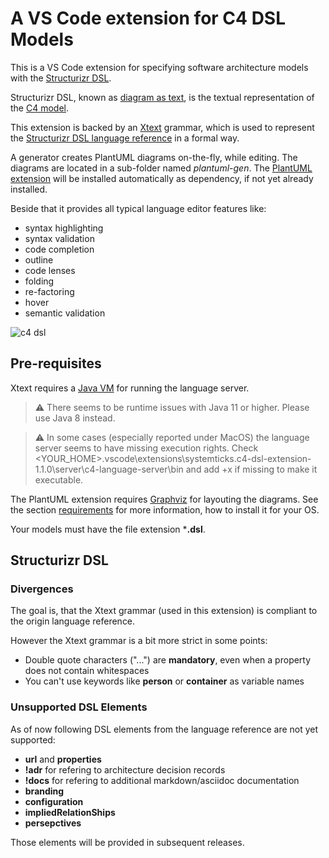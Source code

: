 # A VS Code extension for C4 DSL Models

This is a VS Code extension for specifying software architecture models with the [Structurizr DSL](https://github.com/structurizr/dsl).

Structurizr DSL, known as [diagram as text](https://structurizr.com/help/text), is the textual representation of the [C4 model](https://c4model.com/).

This extension is backed by an [Xtext](https://www.eclipse.org/Xtext/) grammar, which is used to represent the [Structurizr DSL language reference](https://github.com/structurizr/dsl/blob/master/docs/language-reference.md) in a formal way.

A generator creates PlantUML diagrams on-the-fly, while editing. The diagrams are located in a sub-folder named *plantuml-gen*. The [PlantUML extension](https://marketplace.visualstudio.com/items?itemName=jebbs.plantuml) will be installed automatically as dependency, if not yet already installed.

Beside that it provides all typical language editor features like:

* syntax highlighting
* syntax validation
* code completion
* outline
* code lenses
* folding
* re-factoring
* hover
* semantic validation

![c4 dsl](https://gitlab.com/systemticks/c4-grammar/-/raw/17706e9b41936def3e1a27f8289f6e138ab92707/extension/images/c4dsl-screenshot-1.png)

## Pre-requisites

Xtext requires a [Java VM](http://java.com/en/download/) for running the language server.

> :warning: There seems to be runtime issues with Java 11 or higher. Please use Java 8 instead.

> :warning: In some cases (especially reported under MacOS) the language server seems to have missing execution rights. Check <YOUR_HOME>\.vscode\extensions\systemticks.c4-dsl-extension-1.1.0\server\c4-language-server\bin and add +x if missing to make it executable.

The PlantUML extension requires [Graphviz](http://www.graphviz.org/download/) for layouting the diagrams. See the section [requirements](https://marketplace.visualstudio.com/items?itemName=jebbs.plantuml) for more information, how to install it for your OS.

Your models must have the file extension ***.dsl**.

## Structurizr DSL 

### Divergences

The goal is, that the Xtext grammar (used in this extension) is compliant to the origin language reference.

However the Xtext grammar is a bit more strict in some points:

* Double quote characters ("...") are **mandatory**, even when a property does not contain whitespaces
* You can't use keywords like **person** or **container** as variable names

### Unsupported DSL Elements

As of now following DSL elements from the language reference are not yet supported:

* **url** and **properties**
* **!adr** for refering to architecture decision records
* **!docs** for refering to additional markdown/asciidoc documentation
* **branding**
* **configuration**
* **impliedRelationShips**
* **persepctives** 

Those elements will be provided in subsequent releases.